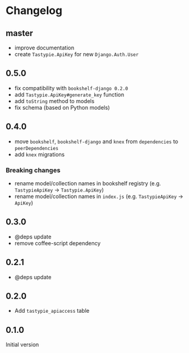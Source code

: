 # Changelog

## master

* improve documentation
* create `Tastypie.ApiKey` for new `Django.Auth.User`

## 0.5.0

* fix compatibility with `bookshelf-django 0.2.0`
* add ``Tastypie.ApiKey#generate_key`` function
* add ``toString`` method to models
* fix schema (based on Python models)

## 0.4.0

* move ``bookshelf``, ``bookshelf-django`` and ``knex`` from `dependencies` to `peerDependencies`
* add ``knex`` migrations

### Breaking changes

* rename model/collection names in bookshelf registry (e.g. `TastypieApiKey` -> `Tastypie.ApiKey`)
* rename model/collection names in `index.js` (e.g. `TastypieApiKey` -> `ApiKey`)

## 0.3.0

* @deps update
* remove coffee-script dependency

## 0.2.1

* @deps update

## 0.2.0

* Add ``tastypie_apiaccess`` table

## 0.1.0

Initial version
